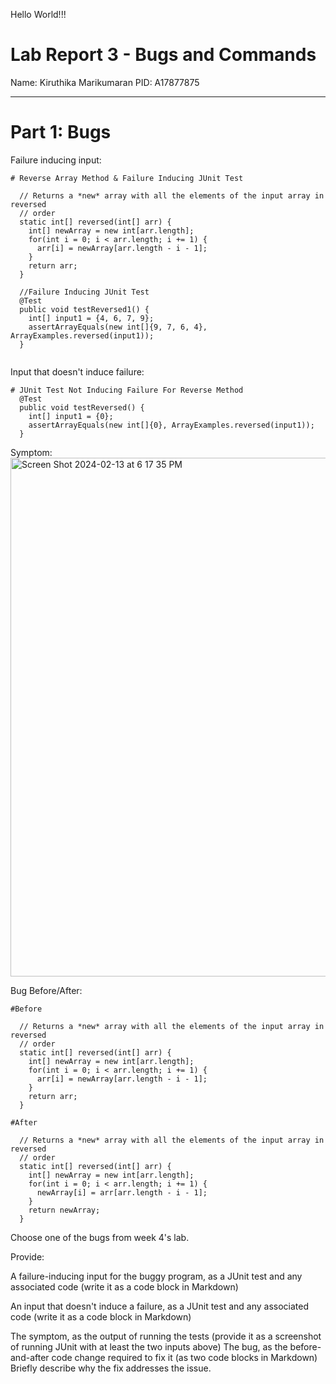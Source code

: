 Hello World!!!

# Lab Report 3 - Bugs and Commands 
Name: Kiruthika Marikumaran 
PID: A17877875
 
---

# Part 1: Bugs 

Failure inducing input: 

```
# Reverse Array Method & Failure Inducing JUnit Test

  // Returns a *new* array with all the elements of the input array in reversed
  // order
  static int[] reversed(int[] arr) {
    int[] newArray = new int[arr.length];
    for(int i = 0; i < arr.length; i += 1) {
      arr[i] = newArray[arr.length - i - 1];
    }
    return arr;
  }

  //Failure Inducing JUnit Test
  @Test
  public void testReversed1() {
    int[] input1 = {4, 6, 7, 9};
    assertArrayEquals(new int[]{9, 7, 6, 4}, ArrayExamples.reversed(input1));
  }
  
```
  

Input that doesn't induce failure: 

```
# JUnit Test Not Inducing Failure For Reverse Method 
  @Test
  public void testReversed() {
    int[] input1 = {0};
    assertArrayEquals(new int[]{0}, ArrayExamples.reversed(input1));
  }

```

Symptom: 
<img width="830" alt="Screen Shot 2024-02-13 at 6 17 35 PM" src="https://github.com/kirustar14/cse15l-lab-reports/assets/148379107/d9a537d7-56cc-4e3e-85ef-25d918df9e98">


Bug Before/After: 

```
#Before

  // Returns a *new* array with all the elements of the input array in reversed
  // order
  static int[] reversed(int[] arr) {
    int[] newArray = new int[arr.length];
    for(int i = 0; i < arr.length; i += 1) {
      arr[i] = newArray[arr.length - i - 1];
    }
    return arr;
  }

```

```
#After

  // Returns a *new* array with all the elements of the input array in reversed
  // order
  static int[] reversed(int[] arr) {
    int[] newArray = new int[arr.length];
    for(int i = 0; i < arr.length; i += 1) {
      newArray[i] = arr[arr.length - i - 1];
    }
    return newArray;
  }

```






Choose one of the bugs from week 4's lab.

Provide:

A failure-inducing input for the buggy program, as a JUnit test and any associated code (write it as a code block in Markdown)

An input that doesn't induce a failure, as a JUnit test and any associated code (write it as a code block in Markdown)

The symptom, as the output of running the tests (provide it as a screenshot of running JUnit with at least the two inputs above)
The bug, as the before-and-after code change required to fix it (as two code blocks in Markdown)
Briefly describe why the fix addresses the issue.

